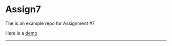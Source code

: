 # Assign7
The is an example repo for Assignment #7

Here is a [demo](https://dhowe.github.io/Assign7/)

----------
